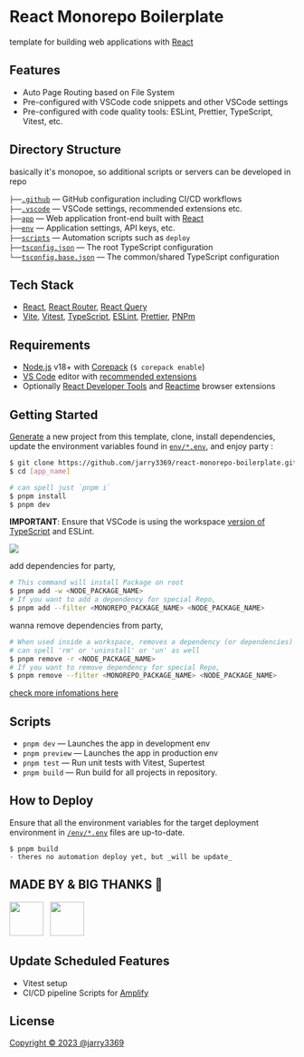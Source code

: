 # React Monorepo Boilerplate

template for building web applications with [React](https://react.dev/)

## Features

- Auto Page Routing based on File System
- Pre-configured with VSCode code snippets and other VSCode settings
- Pre-configured with code quality tools: ESLint, Prettier, TypeScript, Vitest, etc.

## Directory Structure

basically it's monopoe, so additional scripts or servers can be developed in repo

`├──`[`.github`](.github) — GitHub configuration including CI/CD workflows  
`├──`[`.vscode`](.vscode) — VSCode settings, recommended extensions etc.  
`├──`[`app`](./app) — Web application front-end built with [React](https://react.dev/)  
`├──`[`env`](./env) — Application settings, API keys, etc.  
`├──`[`scripts`](./scripts) — Automation scripts such as `deploy`  
`├──`[`tsconfig.json`](./tsconfig.json) — The root TypeScript configuration  
`└──`[`tsconfig.base.json`](./tsconfig.base.json) — The common/shared TypeScript configuration

## Tech Stack

- [React](https://react.dev/), [React Router](https://reactrouter.com/), [React Query](https://tanstack.com/query/)
- [Vite](https://vitejs.dev/), [Vitest](https://vitejs.dev/),
  [TypeScript](https://www.typescriptlang.org/), [ESLint](https://eslint.org/), [Prettier](https://prettier.io/), [PNPm](https://pnpm.io/)

## Requirements

- [Node.js](https://nodejs.org/) v18+ with [Corepack](https://nodejs.org/api/corepack.html) (`$ corepack enable`)
- [VS Code](https://code.visualstudio.com/) editor with [recommended extensions](.vscode/extensions.json)
- Optionally [React Developer Tools](https://chrome.google.com/webstore/detail/react-developer-tools/fmkadmapgofadopljbjfkapdkoienihi?hl=en)
  and [Reactime](https://chrome.google.com/webstore/detail/reactime/cgibknllccemdnfhfpmjhffpjfeidjga?hl=en) browser extensions

## Getting Started

[Generate](https://github.com/jarry3369/react-monorepo-boilerplate) a new project
from this template, clone, install dependencies, update the
environment variables found in [`env/*.env`](./env/), and enjoy party :

```bash
$ git clone https://github.com/jarry3369/react-monorepo-boilerplate.git [app_name]
$ cd [app_name]

# can spell just `pnpm i`
$ pnpm install
$ pnpm dev
```

**IMPORTANT**: Ensure that VSCode is using the workspace [version of TypeScript](https://code.visualstudio.com/docs/typescript/typescript-compiling#_using-newer-typescript-versions)
and ESLint.

![](https://files.tarkus.me/typescript-workspace.png)

add dependencies for party,

```bash
# This command will install Package on root
$ pnpm add -w <NODE_PACKAGE_NAME>
# If you want to add a dependency for special Repo,
$ pnpm add --filter <MONOREPO_PACKAGE_NAME> <NODE_PACKAGE_NAME>
```

wanna remove dependencies from party,

```bash
# When used inside a workspace, removes a dependency (or dependencies) from every workspace package.
# can spell 'rm' or 'uninstall' or 'un' as well
$ pnpm remove -r <NODE_PACKAGE_NAME>
# If you want to remove dependency for special Repo,
$ pnpm remove --filter <MONOREPO_PACKAGE_NAME> <NODE_PACKAGE_NAME>
```

[check more infomations here](https://pnpm.io/cli/add)

## Scripts

- `pnpm dev` — Launches the app in development env
- `pnpm preview` — Launches the app in production env
- `pnpm test` — Run unit tests with Vitest, Supertest
- `pnpm build` — Run build for all projects in repository.

## How to Deploy

Ensure that all the environment variables for the target deployment environment in [`/env/*.env`](./env/) files are up-to-date.

```
$ pnpm build
- theres no automation deploy yet, but _will be update_
```

## MADE BY & BIG THANKS 🤡

<a href="https://github.com/jarry3369"><img src="https://github.com/jarry3369.png" height="60" /></a>&nbsp;&nbsp;
<a href="https://github.com/IHyeon"><img src="https://github.com/IHyeon.png" height="60" /></a>&nbsp;&nbsp;

## Update Scheduled Features

- Vitest setup
- CI/CD pipeline Scripts for [Amplify](https://aws.amazon.com/amplify/)

## License

[Copyright © 2023 @jarry3369](https://github.com/jarry3369/react-monorepo-boilerplate/blob/main/LICENSE)
